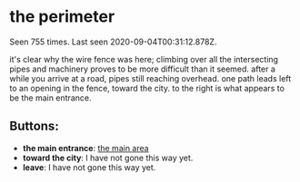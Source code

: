 # the perimeter

Seen 755 times. Last seen 2020-09-04T00:31:12.878Z.

it's clear why the wire fence was here; climbing over all the intersecting pipes and machinery proves to be more difficult than it seemed. after a while you arrive at a road, pipes still reaching overhead. one path leads left to an opening in the fence, toward the city. to the right is what appears to be the main entrance.

## Buttons:

- **the main entrance**: [the main area](the-main-area-Nat5qsg.md)
- **toward the city**: I have not gone this way yet.
- **leave**: I have not gone this way yet.